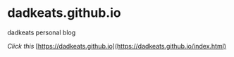 # dadkeats.github.io
dadkeats personal blog

*Click this* [https://dadkeats.github.io](https://dadkeats.github.io/index.html)
